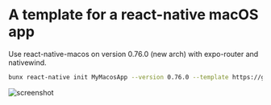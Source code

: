 # A template for a react-native macOS app
Use react-native-macos on version 0.76.0 (new arch) with expo-router and nativewind.

```bash
bunx react-native init MyMacosApp --version 0.76.0 --template https://github.com/liontariai/template-rn-macos-expo-router-nativewind
```

![screenshot](https://github.com/user-attachments/assets/4f5025af-ebc4-448f-a026-d1115275d59b)
